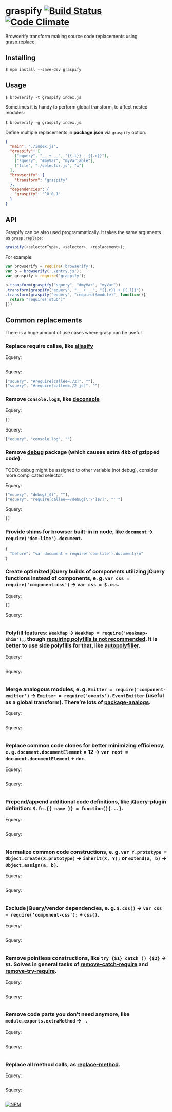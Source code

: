 # graspify [![Build Status](https://travis-ci.org/dfcreative/graspify.svg?branch=master)](https://travis-ci.org/dfcreative/graspify) [![Code Climate](https://codeclimate.com/github/dfcreative/graspify/badges/gpa.svg)](https://codeclimate.com/github/dfcreative/graspify)

Browserify transform making source code replacements using [grasp.replace](http://www.graspjs.com/).



## Installing

`$ npm install --save-dev graspify`


## Usage

`$ browserify -t graspify index.js`

Sometimes it is handy to perform global transform, to affect nested modules:

`$ browserify -g graspify index.js`.


Define multiple replacements in **package.json** via `graspify` option:

```json
{
  "main": "./index.js",
  "graspify": [
    ["equery", "__ + __", "{{.l}} - {{.r}}"],
    ["squery", "#myVar", "myVariable"],
    ["file", "./selector.js", "x"]
  ],
  "browserify": {
    "transform": "graspify"
  },
  "dependencies": {
    "graspify": "^0.0.1"
  }
}
```


## API

Graspify can be also used programmatically. It takes the same arguments as [`grasp.replace`](http://www.graspjs.com/docs/lib#replace):

```js
graspify(<selectorType>, <selector>, <replacement>);
```

For example:

```js
var browserify = require('browserify');
var b = browserify('./entry.js');
var graspify = require('graspify');

b.transform(graspify("squery", "#myVar", "myVar"))
.transform(graspify("equery", "__ + __", "{{.r}} + {{.l}}"))
.transform(graspify("equery", "require($module)", function(){
  return "require('stub')"
}))
```



## Common replacements

There is a huge amount of use cases where grasp can be useful.

### Replace require callse, like [aliasify](https://github.com/benbria/aliasify)

Equery:

```js
```

Squery:

```js
["squery", "#require[callee=./2]", ""],
["squery", "#require[callee=./2.js]", ""]
```


###  Remove `console.log`s, like [deconsole](https://www.npmjs.com/package/deconsole)

Equery:

```js
[]
```

Squery:

```js
["equery", "console.log", ""]
```


### Remove [debug](https://www.npmjs.com/package/debug) package (which causes extra 4kb of gzipped code).

TODO: debug might be assigned to other variable (not debug), consider more complicated selector.

Equery:

```js
["equery", "debug(_$)", ""],
["equery", "require[callee~=/debug[\'\"]$/]", "''"]
```

Squery:

```js
[]
```


### Provide shims for browser built-in in node, like `document` → `require('dom-lite').document`.

```js
{
  "before": "var document = require('dom-lite').document;\n"
}
```


### Create optimized jQuery builds of components utilizing jQuery functions instead of components, e. g. `var css = require('component-css')` → `var css = $.css`.

Equery:

```js
[]
```

Squery:

```js
```


### Polyfill features: `WeakMap` → `WeakMap = require('weakmap-shim');`, though [requiring polyfills is not recommended](http://webreflection.blogspot.ru/2014/03/do-not-require-polyfills.html?spref=tw). It is better to use side polyfills for that, like [autopolyfiller](https://www.npmjs.com/package/autopolyfiller).

Equery:

```js
```

Squery:

```js
```


### Merge analogous modules, e. g. `Emitter = require('component-emitter')` → `Emitter = require('events').EventEmitter` (useful as a global transform). There’re lots of [package-analogs](https://github.com/dfcreative/package-analogs).

Equery:

```js
```

Squery:

```js
```


### Replace common code clones for better minimizing efficiency, e. g. `document.documentElement` × 12 → `var root = document.documentElement` + `doc`.

Equery:

```js
```

Squery:

```js
```


### Prepend/append additional code definitions, like jQuery-plugin definition: `$.fn.{{ name }} = function(){...}`.

Equery:

```js
```

Squery:

```js
```


### Normalize common code constructions, e. g. `var Y.prototype = Object.create(X.prototype)` → `inherit(X, Y);` or `extend(a, b)` → `Object.assign(a, b)`.

Equery:

```js
```

Squery:

```js
```


### Exclude jQuery/vendor dependencies, e. g. `$.css()` → `var css = require('component-css');` + `css()`.

Equery:

```js
```

Squery:

```js
```


### Remove pointless constructions, like `try {$1} catch () {$2}` → `$1`. Solves in general tasks of [remove-catch-require](https://github.com/hughsk/remove-catch-require) and [remove-try-require](https://github.com/hughsk/remove-try-require).

Equery:

```js
```

Squery:

```js
```


### Remove code parts you don’t need anymore, like `module.exports.extraMethod` → ` `.

Equery:

```js
```

Squery:

```js
```


### Replace all method calls, as [replace-method](https://github.com/hughsk/replace-method).

Equery:

```js
```

Squery:

```js
```



[![NPM](https://nodei.co/npm/graspify.png?downloads=true&downloadRank=true&stars=true)](https://nodei.co/npm/graspify/)